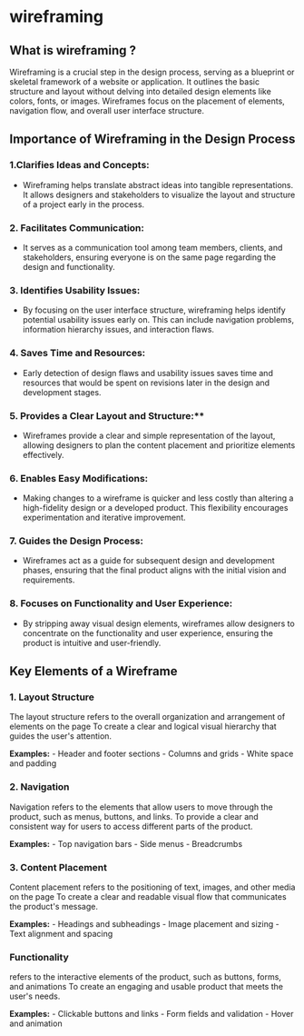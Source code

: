 # wireframing

## What is wireframing ?
Wireframing is a crucial step in the design process, serving as a blueprint or skeletal framework of a website or application. It outlines the basic structure and layout without delving into detailed design elements like colors, fonts, or images. Wireframes focus on the placement of elements, navigation flow, and overall user interface structure.

## Importance of Wireframing in the Design Process

### 1.Clarifies Ideas and Concepts:

* Wireframing helps translate abstract ideas into tangible representations. It allows designers and stakeholders to visualize the layout and structure of a project early in the process.
  
### 2. Facilitates Communication:

* It serves as a communication tool among team members, clients, and stakeholders, ensuring everyone is on the same page regarding the design and functionality.
 
### 3. Identifies Usability Issues:

* By focusing on the user interface structure, wireframing helps identify potential usability issues early on. This can include navigation problems, information hierarchy issues, and interaction flaws.
 
### 4. Saves Time and Resources:

* Early detection of design flaws and usability issues saves time and resources that would be spent on revisions later in the design and development stages.
  
### 5. Provides a Clear Layout and Structure:**

- Wireframes provide a clear and simple representation of the layout, allowing designers to plan the content placement and prioritize elements effectively.
  
### 6. Enables Easy Modifications:

* Making changes to a wireframe is quicker and less costly than altering a high-fidelity design or a developed product. This flexibility encourages experimentation and iterative improvement.

### 7. Guides the Design Process:

* Wireframes act as a guide for subsequent design and development phases, ensuring that the final product aligns with the initial vision and requirements.
  
### 8. Focuses on Functionality and User Experience:

* By stripping away visual design elements, wireframes allow designers to concentrate on the functionality and user experience, ensuring the product is intuitive and user-friendly.
## Key Elements of a Wireframe 

### 1. Layout Structure
The layout structure refers to the overall organization and arrangement of elements on the page To create a clear and logical visual hierarchy that guides the user's attention.

**Examples:** - Header and footer sections - Columns and grids - White space and padding 

### 2. Navigation 
Navigation refers to the elements that allow users to move through the product, such as menus, buttons, and links.
To provide a clear and consistent way for users to access different parts of the product. 

**Examples:** - Top navigation bars - Side menus - Breadcrumbs 

### 3. Content Placement 
Content placement refers to the positioning of text, images, and other media on the page To create a clear and readable visual flow that communicates the product's message. 

**Examples:** - Headings and subheadings - Image placement and sizing - Text alignment and spacing 

### Functionality

refers to the interactive elements of the product, such as buttons, forms, and animations To create an engaging and usable product that meets the user's needs. 

**Examples:** - Clickable buttons and links - Form fields and validation - Hover and animation
